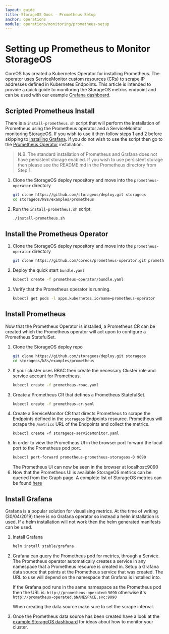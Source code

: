 ```yaml
---
layout: guide
title: StorageOS Docs - Prometheus Setup 
anchor: operations
module: operations/monitoring/prometheus-setup
---
```


# Setting up Prometheus to Monitor StorageOS

CoreOS has created a Kubernetes Operator for installing Prometheus. The
operator uses ServiceMonitor custom resources (CRs) to scrape IP addresses
defined in Kubernetes Endpoints. This article is intended to provide a quick
guide to monitoring the StorageOS metrics endpoint and can be used with our
example [Grafana dashboard](https://grafana.com/dashboards/10093).

## Scripted Prometheus Install

There is a `install-prometheus.sh` script that will perform the installation of
Prometheus using the Prometheus operator and a ServiceMonitor monitoring
StorageOS. If you wish to use it then follow steps 1 and 2 before skipping to
[installing
Grafana](/docs/operations/monitoring/prometheus-setup#install-grafana). If you
do not wish to use the script then go to the [Prometheus
Operator](/docs/operations/monitoring/prometheus-setup#install-the-prometheus-operator)
installation.

> N.B. The standard installation of Prometheus and Grafana does not have
> persistent storage enabled. If you wish to use persistent storage then please
> see the README.md in the Prometheus directory from Step 1.

1. Clone the StorageOS deploy repository and move into the
   `prometheus-operator` directory
    ```bash
    git clone https://github.com/storageos/deploy.git storageos
    cd storageos/k8s/examples/prometheus
    ```
1. Run the `install-prometheus.sh` script.
   ```bash
   ./install-prometheus.sh
   ```

## Install the Prometheus Operator
1. Clone the StorageOS deploy repository and move into the
   `prometheus-operator` directory
    ```bash
    git clone https://github.com/coreos/prometheus-operator.git prometheus-operator
    `````````
1. Deploy the quick start `bundle.yaml`
    ```bash
    kubectl create -f prometheus-operator/bundle.yaml
    ```
1. Verify that the Prometheus operator is running.
   ```bash
   kubectl get pods -l apps.kubernetes.io/name=prometheus-operator
   ```

## Install Prometheus

Now that the Prometheus Operator is installed, a Prometheus CR can be created
which the Prometheus operator will act upon to configure a Prometheus StatefulSet.

1. Clone the StorageOS deploy repo
   ```bash
   git clone https://github.com/storageos/deploy.git storageos
   cd storageos/k8s/examples/prometheus
   ```
1. If your cluster uses RBAC then create the necessary Cluster role and service
   account for Prometheus.
   ```bash
   kubectl create -f prometheus-rbac.yaml
   ```
1. Create a Prometheus CR that defines a Prometheus StatefulSet.
   ```bash
   kubectl create -f prometheus-cr.yaml
   ```
1. Create a ServiceMonitor CR that directs Prometheus to scrape the Endpoints
   defined in the `storageos` Endpoints resource. Prometheus will scrape the
   `/metrics` URL of the Endpoints and collect the metrics.
   ```
   kubectl create -f storageos-serviceMonitor.yaml
   ```
1. In order to view the Prometheus UI in the browser port forward the local
   port to the Prometheus pod port.
   ```bash
   kubectl port-forward prometheus-prometheus-storageos-0 9090
   ```
   The Prometheus UI can now be seen in the browser at localhost:9090
1. Now that the Prometheus UI is available StorageOS metrics can be queried
   from the Graph page. A complete list of StorageOS metrics can be found
   [here](/docs/reference/prometheus)

## Install Grafana

Grafana is a popular solution for visualising metrics. At the time of writing
(30/04/2019) there is no Grafana operator so instead a helm installation is
used. If a helm installation will not work then the helm generated manifests
can be used.

1. Install Grafana
   ```bash
   helm install stable/grafana
   ```
1. Grafana can query the Prometheus pod for metrics, through a Service. The
   Prometheus operator automatically creates a service in any namespace that a
   Prometheus resource is created in. Setup a Grafana data source that points at
   the Prometheus service that was created. The URL to use will depend on the
   namespace that Grafana is installed into.

   If the Grafana pod runs in the same namespace as the
   Prometheus pod then the URL is: `http://prometheus-operated:9090` otherwise it's
   `http://prometheus-operated.$NAMESPACE.svc:9090`

   When creating the data source make sure to set the scrape interval.
1. Once the Prometheus data source has been created have a look at the [example
   StorageOS dashboard](https://grafana.com/dashboards/10093) for ideas about
   how to monitor your cluster.
